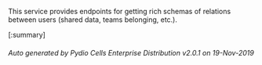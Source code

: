 






This service provides endpoints for getting rich schemas of relations between users (shared data, teams belonging, etc.).

[:summary]

###### Auto generated by Pydio Cells Enterprise Distribution v2.0.1 on 19-Nov-2019
